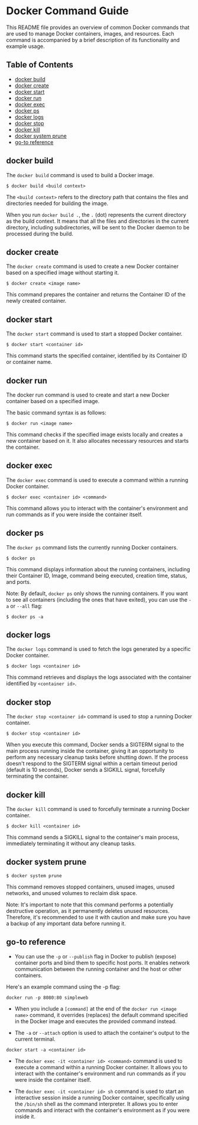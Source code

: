 # Docker Command Guide

This README file provides an overview of common Docker commands that are used to manage Docker containers, images, and resources. Each command is accompanied by a brief description of its functionality and example usage.

## Table of Contents

- [docker build](#docker-build)
- [docker create](#docker-create)
- [docker start](#docker-start)
- [docker run](#docker-run)
- [docker exec](#docker-exec)
- [docker ps](#docker-ps)
- [docker logs](#docker-logs)
- [docker stop](#docker-stop)
- [docker kill](#docker-kill)
- [docker system prune](#docker-system-prune)
- [go-to reference](#go-to-reference)

## docker build

The `docker build` command is used to build a Docker image.

```
$ docker build <build context>
```

The `<build context>` refers to the directory path that contains the files and directories needed for building the image.

When you run `docker build .`, the `.` (dot) represents the current directory as the build context. It means that all the files and directories in the current directory, including subdirectories, will be sent to the Docker daemon to be processed during the build.

## docker create

The `docker create` command is used to create a new Docker container based on a specified image without starting it.

```
$ docker create <image name>
```

This command prepares the container and returns the Container ID of the newly created container.

## docker start

The `docker start` command is used to start a stopped Docker container.

```
$ docker start <container id>
```

This command starts the specified container, identified by its Container ID or container name.

## docker run

The docker run command is used to create and start a new Docker container based on a specified image.

The basic command syntax is as follows:

```
$ docker run <image name>
```

This command checks if the specified image exists locally and creates a new container based on it. It also allocates necessary resources and starts the container.

## docker exec

The `docker exec` command is used to execute a command within a running Docker container.

```
$ docker exec <container id> <command>
```

This command allows you to interact with the container's environment and run commands as if you were inside the container itself.

## docker ps

The `docker ps` command lists the currently running Docker containers.

```
$ docker ps
```

This command displays information about the running containers, including their Container ID, Image, command being executed, creation time, status, and ports.

Note: By default, `docker ps` only shows the running containers. If you want to see all containers (including the ones that have exited), you can use the `-a` or `--all` flag:

```
$ docker ps -a
```

## docker logs

The `docker logs` command is used to fetch the logs generated by a specific Docker container.

```
$ docker logs <container id>
```

This command retrieves and displays the logs associated with the container identified by `<container id>`.

## docker stop

The `docker stop <container id>` command is used to stop a running Docker container.

```
$ docker stop <container id>
```

When you execute this command, Docker sends a SIGTERM signal to the main process running inside the container, giving it an opportunity to perform any necessary cleanup tasks before shutting down. If the process doesn't respond to the SIGTERM signal within a certain timeout period (default is 10 seconds), Docker sends a SIGKILL signal, forcefully terminating the container.

## docker kill

The `docker kill` command is used to forcefully terminate a running Docker container.

```
$ docker kill <container id>
```

This command sends a SIGKILL signal to the container's main process, immediately terminating it without any cleanup tasks.

## docker system prune

```
$ docker system prune
```

This command removes stopped containers, unused images, unused networks, and unused volumes to reclaim disk space.

Note: It's important to note that this command performs a potentially destructive operation, as it permanently deletes unused resources. Therefore, it's recommended to use it with caution and make sure you have a backup of any important data before running it.

## go-to reference

- You can use the `-p` or `--publish` flag in Docker to publish (expose) container ports and bind them to specific host ports. It enables network communication between the running container and the host or other containers.

Here's an example command using the -p flag:

```
docker run -p 8080:80 simpleweb
```

- When you include a `[command]` at the end of the `docker run <image name>` command, it overrides (replaces) the default command specified in the Docker image and executes the provided command instead.

- The `-a` or `--attach` option is used to attach the container's output to the current terminal.

```
docker start -a <container id>
```

- The `docker exec -it <container id> <command>` command is used to execute a command within a running Docker container. It allows you to interact with the container's environment and run commands as if you were inside the container itself.

- The `docker exec -it <container id> sh` command is used to start an interactive session inside a running Docker container, specifically using the `/bin/sh` shell as the command interpreter. It allows you to enter commands and interact with the container's environment as if you were inside it.
